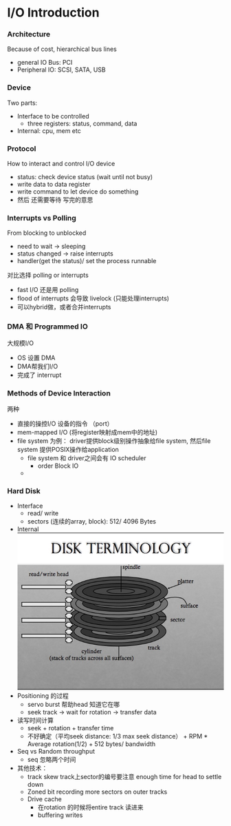 # I/O Introduction
### Architecture
Because of cost, hierarchical bus lines

* general IO Bus:  PCI
* Peripheral IO: SCSI, SATA, USB 

### Device
Two parts:

* Interface to be controlled
    * three registers: status, command, data
* Internal: cpu, mem etc

### Protocol
How to interact and control I/O device

* status: check device status (wait until not busy)
* write data to data register
* write command to let device do something
* 然后 还需要等待 写完的意思

### Interrupts vs Polling
From blocking to unblocked

* need to wait -> sleeping
* status changed -> raise interrupts
* handler(get the status)/ set the process runnable

对比选择 polling or interrupts

* fast I/O 还是用 polling
* flood of interrupts 会导致 livelock (只能处理interrupts)
* 可以hybrid做，或者合并interrupts

### DMA 和 Programmed IO
大规模I/O

* OS 设置 DMA
* DMA帮我们I/O
* 完成了 interrupt

### Methods of Device Interaction
两种

* 直接的操控I/O 设备的指令 （port）
* mem-mapped I/O  (将register映射成mem中的地址)
* file system 为例： driver提供block级别操作抽象给file system, 然后file system 提供POSIX操作给application
    * file system 和 driver之间会有 IO scheduler
        * order Block IO
    * 
        
### Hard Disk
* Interface
    * read/ write
    * sectors (连续的array, block): 512/ 4096 Bytes
* Internal
    ![disk_1](images/disk_1.jpg)
* Positioning 的过程
    * servo burst 帮助head 知道它在哪
    * seek track -> wait for rotation -> transfer data
* 读写时间计算
    * seek + rotation + transfer time
    * 不好确定（平均seek distance: 1/3 max seek distance） + RPM * Average rotation(1/2) + 512 bytes/ bandwidth 
* Seq vs Random throughput 
    * seq 忽略两个时间
* 其他技术：
    * track skew  track上sector的编号要注意 enough time for head to settle down
    * Zoned bit recording  more sectors on outer tracks
    * Drive cache
        * 在rotation 的时候将entire track 读进来
        * buffering writes

